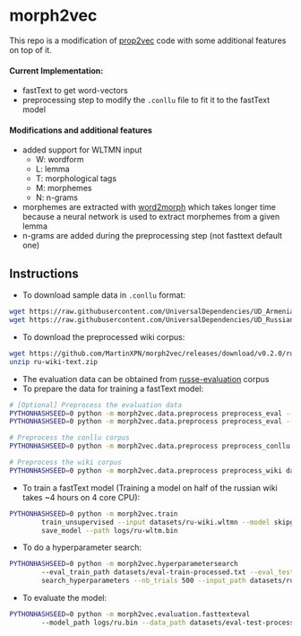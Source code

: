 # morph2vec

This repo is a modification of [prop2vec](https://github.com/oavraham1/prop2vec) code 
with some additional features on top of it.

#### Current Implementation:
* fastText to get word-vectors
* preprocessing step to modify the `.conllu` file to fit it to the fastText model

#### Modifications and additional features
* added support for WLTMN input
    * W: wordform
    * L: lemma
    * T: morphological tags
    * M: morphemes
    * N: n-grams
* morphemes are extracted with [word2morph](https://github.com/MartinXPN/word2morph)
which takes longer time because a neural network is used to extract
morphemes from a given lemma
* n-grams are added during the preprocessing step (not fasttext default one)

## Instructions
* To download sample data in `.conllu` format:
```bash
wget https://raw.githubusercontent.com/UniversalDependencies/UD_Armenian-ArmTDP/master/hy_armtdp-ud-train.conllu -P datasets
wget https://raw.githubusercontent.com/UniversalDependencies/UD_Russian-SynTagRus/master/ru_syntagrus-ud-train.conllu -P datasets
```

* To download the preprocessed wiki corpus:
```bash
wget https://github.com/MartinXPN/morph2vec/releases/download/v0.2.0/ru-wiki-text.zip -P datasets
unzip ru-wiki-text.zip
```

* The evaluation data can be obtained from [russe-evaluation](https://github.com/nlpub/russe-evaluation/blob/master/russe/evaluation/README.md) corpus
* To prepare the data for training a fastText model:
```bash
# [Optional] Preprocess the evaluation data
PYTHONHASHSEED=0 python -m morph2vec.data.preprocess preprocess_eval --input_path datasets/eval-train.txt --output_path datasets/eval-train-processed.txt --locale ru
PYTHONHASHSEED=0 python -m morph2vec.data.preprocess preprocess_eval --input_path datasets/eval-test.txt --output_path datasets/eval-test-processed.txt --locale ru

# Preprocess the conllu corpus
PYTHONHASHSEED=0 python -m morph2vec.data.preprocess preprocess_conllu --input_path datasets/ru_syntagrus-ud-train.conllu --output_path datasets/ru_processed_wltmn.txt  --locale ru

# Preprocess the wiki corpus
PYTHONHASHSEED=0 python -m morph2vec.data.preprocess preprocess_wiki datasets/ru-wiki-text.txt --output_path datasets/ru-wiki.wltmn --locale ru
```

* To train a fastText model (Training a model on half of the russian wiki takes ~4 hours on 4 core CPU):
```bash
PYTHONHASHSEED=0 python -m morph2vec.train 
        train_unsupervised --input datasets/ru-wiki.wltmn --model skipgram --props w+l+t+m --lr 0.05 --dim 300 --ws 5 --epoch 5 --minCount 1 --minCountLabel 0 --minn 3 --maxn 6 --neg 5 --wordNgrams 1 --loss ns --bucket 2000000 --thread 16 --lrUpdateRate 100 --t 1e-4 --label __label__ --verbose 2 --pretrainedVectors "" 
        save_model --path logs/ru-wltm.bin
```

* To do a hyperparameter search:
```bash
PYTHONHASHSEED=0 python -m morph2vec.hyperparametersearch
        --eval_train_path datasets/eval-train-processed.txt --eval_test_path datasets/eval-test-processed.txt
        search_hyperparameters --nb_trials 500 --input_path datasets/ru_processed_wltmn.txt --props "w+l+t+m+n"
```

* To evaluate the model:
```bash
PYTHONHASHSEED=0 python -m morph2vec.evaluation.fasttexteval 
        --model_path logs/ru.bin --data_path datasets/eval-test-processed.txt
```